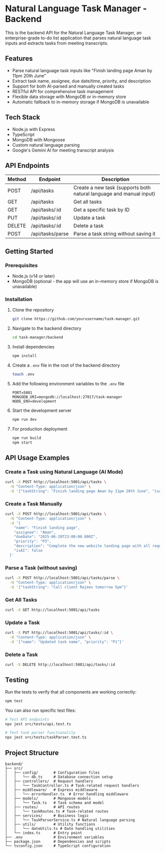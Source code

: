 # Natural Language Task Manager - Backend

This is the backend API for the Natural Language Task Manager, an enterprise-grade to-do list application that parses natural language task inputs and extracts tasks from meeting transcripts.

## Features

- Parse natural language task inputs like "Finish landing page Aman by 11pm 20th June"
- Extract task name, assignee, due date/time, priority, and description
- Support for both AI-parsed and manually created tasks
- RESTful API for comprehensive task management
- Flexible data storage with MongoDB or in-memory store
- Automatic fallback to in-memory storage if MongoDB is unavailable

## Tech Stack

- Node.js with Express
- TypeScript
- MongoDB with Mongoose
- Custom natural language parsing
- Google's Gemini AI for meeting transcript analysis

## API Endpoints

| Method | Endpoint | Description |
|--------|----------|-------------|
| POST | /api/tasks | Create a new task (supports both natural language and manual input) |
| GET | /api/tasks | Get all tasks |
| GET | /api/tasks/:id | Get a specific task by ID |
| PUT | /api/tasks/:id | Update a task |
| DELETE | /api/tasks/:id | Delete a task |
| POST | /api/tasks/parse | Parse a task string without saving it |

## Getting Started

### Prerequisites

- Node.js (v14 or later)
- MongoDB (optional - the app will use an in-memory store if MongoDB is unavailable)

### Installation

1. Clone the repository
   ```bash
   git clone https://github.com/yourusername/task-manager.git
   ```

2. Navigate to the backend directory
   ```bash
   cd task-manager/backend
   ```

3. Install dependencies
   ```bash
   npm install
   ```

4. Create a `.env` file in the root of the backend directory
   ```bash
   touch .env
   ```

5. Add the following environment variables to the `.env` file
   ```
   PORT=5001
   MONGODB_URI=mongodb://localhost:27017/task-manager
   NODE_ENV=development
   ```

6. Start the development server
   ```bash
   npm run dev
   ```
   
7. For production deployment
   ```bash
   npm run build
   npm start
   ```

## API Usage Examples

### Create a Task using Natural Language (AI Mode)

```bash
curl -X POST http://localhost:5001/api/tasks \
  -H "Content-Type: application/json" \
  -d '{"taskString": "Finish landing page Aman by 11pm 20th June", "isAI": true}'
```

### Create a Task Manually

```bash
curl -X POST http://localhost:5001/api/tasks \
  -H "Content-Type: application/json" \
  -d '{
    "name": "Finish landing page",
    "assignee": "Aman",
    "dueDate": "2025-06-20T23:00:00.000Z",
    "priority": "P3",
    "description": "Complete the new website landing page with all required sections",
    "isAI": false
  }'
```

### Parse a Task (without saving)

```bash
curl -X POST http://localhost:5001/api/tasks/parse \
  -H "Content-Type: application/json" \
  -d '{"taskString": "Call client Rajeev tomorrow 5pm"}'
```

### Get All Tasks

```bash
curl -X GET http://localhost:5001/api/tasks
```

### Update a Task

```bash
curl -X PUT http://localhost:5001/api/tasks/:id \
  -H "Content-Type: application/json" \
  -d '{"name": "Updated task name", "priority": "P1"}'
```

### Delete a Task

```bash
curl -X DELETE http://localhost:5001/api/tasks/:id
```

## Testing

Run the tests to verify that all components are working correctly:

```bash
npm test
```

You can also run specific test files:

```bash
# Test API endpoints
npx jest src/tests/api.test.ts

# Test task parser functionality
npx jest src/tests/taskParser.test.ts
```

## Project Structure

```
backend/
├── src/
│   ├── config/       # Configuration files
│   │   └── db.ts     # Database connection setup
│   ├── controllers/  # Request handlers
│   │   └── TaskController.ts # Task-related request handlers
│   ├── middleware/   # Express middleware
│   │   └── errorHandler.ts  # Error handling middleware
│   ├── models/       # Mongoose models
│   │   └── Task.ts   # Task schema and model
│   ├── routes/       # API routes
│   │   └── taskRoutes.ts # Task-related routes
│   ├── services/     # Business logic
│   │   └── TaskParserService.ts # Natural language parsing
│   ├── utils/        # Utility functions
│   │   └── dateUtils.ts # Date handling utilities
│   └── index.ts      # Entry point
├── .env              # Environment variables
├── package.json      # Dependencies and scripts
└── tsconfig.json     # TypeScript configuration
```
